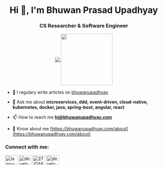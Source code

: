 <h1 align="center">Hi 👋, I'm Bhuwan Prasad Upadhyay</h1>
<h3 align="center">CS Researcher & Software Engineer</h3>

<p align="center">
  <a href="https://github.com/BhuwanUpadhyay?tab=repositories">
    <img
      align="center"
      src="https://github-readme-stats.vercel.app/api/top-langs/?username=BhuwanUpadhyay&layout=compact"
    />
  </a>
  <a href="https://github.com/BhuwanUpadhyay?tab=repositories">
    <img
      align="center"
      height="165"
      src="https://github-readme-stats.vercel.app/api?username=BhuwanUpadhyay&count_private=true&show_icons=true&custom_title=Github%20Status&hide=issues"
    />
  </a>
</p>


- 📝 I regulary write articles on [bhuwanupadhyay](https://bhuwanupadhyay.com)

- 💬 Ask me about **microservices, ddd, event-driven, cloud-native, kubernetes, docker, java, spring-boot, angular, react**

- 📫 How to reach me **hi@bhuwanupadhyay.com**

- 📄 Know about me [https://bhuwanupadhyay.com/about](https://bhuwanupadhyay.com/about)

<p align="left">
<h3 align="left">Connect with me:</h3>
<a href="https://twitter.com/iamvuwan" target="blank"><img align="center" src="https://cdn.jsdelivr.net/npm/simple-icons@3.0.1/icons/twitter.svg" alt="iamvuwan" height="30" width="40" /></a>
<a href="https://linkedin.com/in/developerbhuwan" target="blank"><img align="center" src="https://cdn.jsdelivr.net/npm/simple-icons@3.0.1/icons/linkedin.svg" alt="developerbhuwan" height="30" width="40" /></a>
<a href="https://stackoverflow.com/users/2741462" target="blank"><img align="center" src="https://cdn.jsdelivr.net/npm/simple-icons@3.0.1/icons/stackoverflow.svg" alt="2741462" height="30" width="40" /></a>
<a href="https://fb.com/developerbhuwan" target="blank"><img align="center" src="https://cdn.jsdelivr.net/npm/simple-icons@3.0.1/icons/facebook.svg" alt="developerbhuwan" height="30" width="40" /></a>
</p>
